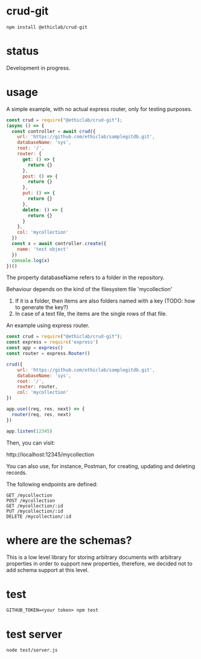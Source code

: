 # crud-git

    npm install @ethiclab/crud-git

# status

Development in progress.

# usage

A simple example, with no actual express router, only for testing purposes.

```javascript
const crud = require("@ethiclab/crud-git");
(async () => {
  const controller = await crud({
    url: 'https://github.com/ethiclab/samplegitdb.git',
    databaseName: 'sys',
    root: '/',
    router: {
      get: () => {
        return {}
      },
      post: () => {
        return {}
      },
      put: () => {
        return {}
      },
      delete: () => {
        return {}
      }
    },
    col: 'mycollection'
  })
  const x = await controller.create({
    name: 'test object'
  })
  console.log(x)
})()
```

The property databaseName refers to a folder in the repository.

Behaviour depends on the kind of the filesystem file 'mycollection'

1. If it is a folder, then items are also folders named with a key (TODO: how to generate the key?)
2. In case of a text file, the items are the single rows of that file.

An example using express router.

```javascript
const crud = require("@ethiclab/crud-git");
const express = require('express')
const app = express()
const router = express.Router()

crud({
    url: 'https://github.com/ethiclab/samplegitdb.git',
    databaseName: 'sys',
    root: '/',
    router: router,
    col: 'mycollection'
})

app.use((req, res, next) => {
  router(req, res, next)
})

app.listen(12345)
```

Then, you can visit:

http://localhost:12345/mycollection

You can also use, for instance, Postman, for creating, updating and deleting records.

The following endpoints are defined:

    GET /mycollection
    POST /mycollection
    GET /mycollection/:id
    PUT /mycollection/:id
    DELETE /mycollection/:id

# where are the schemas?

This is a low level library for storing arbitrary documents with arbitrary properties
in order to support new properties, therefore, we decided not to add schema support
at this level.

# test

    GITHUB_TOKEN=<your token> npm test

# test server

    node test/server.js
